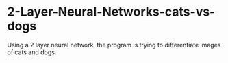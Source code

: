# 2-Layer-Neural-Networks-cats-vs-dogs
Using a 2 layer neural network, the program is trying to differentiate images of cats and dogs.
